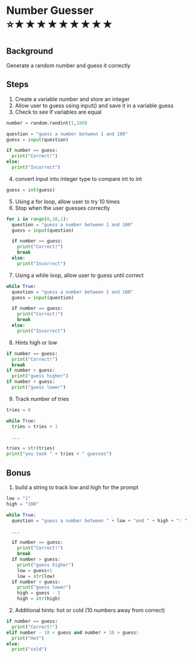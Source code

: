 # Number Guesser <br> ⭐★★★★★★★★★

## Background

Generate a random number and guess it correctly

## Steps

1. Create a variable number and store an integer
2. Allow user to guess using input() and save it in a variable guess
3. Check to see if variables are equal

```python
number = random.randint(1,100)

question = "guess a number between 1 and 100"
guess = input(question)

if number == guess:
  print("Correct!")
else:
  print("Incorrect")
```

4. convert input into integer type to compare int to int

```python
guess = int(guess)
```

5. Using a for loop, allow user to try 10 times
6. Stop when the user guesses correctly

```python
for i in range(0,10,1):
  question = "guess a number between 1 and 100"
  guess = input(question)

  if number == guess:
    print("Correct!")
    break
  else:
    print("Incorrect")
```

7. Using a while loop, allow user to guess until correct

```python
while True:
  question = "guess a number between 1 and 100"
  guess = input(question)

  if number == guess:
    print("Correct!")
    break
  else:
    print("Incorrect")
```

8. Hints high or low

```python
if number == guess:
  print("Correct!")
  break
if number > guess:
  print("guess higher")
if number < guess:
  print("guess lower")
```

9. Track number of tries

```python
tries = 0

while True:
  tries = tries + 1

  ...

tries = str(tries)
print("you took " + tries + " guesses")
```

## Bonus

1. build a string to track low and high for the prompt

```python
low = "1"
high = "100"

while True:
  question = "guess a number between " + low + "and " + high + ": "

  ...

  if number == guess:
    print("Correct!")
    break
  if number > guess:
    print("guess higher")
    low = guess+1
    low = str(low)
  if number < guess:
    print("guess lower")
    high = guess - 1
    high = str(high)
```

2. Additional hints: hot or cold (10 numbers away from correct)

```python
if number == guess:
  print("Correct!")
elif number - 10 < guess and number + 10 > guess:
  print("Hot")
else:
  print("cold")
```
